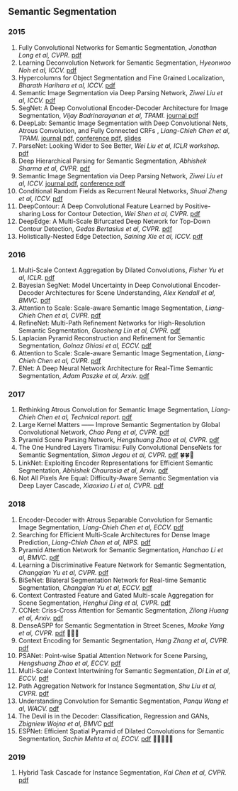 ## Semantic Segmentation

### 2015
1. Fully Convolutional Networks for Semantic Segmentation, *Jonathan Long et al, CVPR.* [pdf](https://people.eecs.berkeley.edu/~jonlong/long_shelhamer_fcn.pdf)
2. Learning Deconvolution Network for Semantic Segmentation, *Hyeonwoo Noh et al, ICCV.* [pdf](https://people.eecs.berkeley.edu/~jonlong/long_shelhamer_fcn.pdf)
3. Hypercolumns for Object Segmentation and Fine Grained Localization, *Bharath Harihara et al, ICCV.* [pdf](https://www.cv-foundation.org/openaccess/content_cvpr_2015/papers/Hariharan_Hypercolumns_for_Object_2015_CVPR_paper.pdf)
4. Semantic Image Segmentation via Deep Parsing Network, *Ziwei Liu et al, ICCV.* [pdf](https://www.cv-foundation.org/openaccess/content_iccv_2015/papers/Liu_Semantic_Image_Segmentation_ICCV_2015_paper.pdf)
5. SegNet: A Deep Convolutional Encoder-Decoder Architecture for Image Segmentation, *Vijay Badrinarayanan et al, TPAMI.* [journal pdf](https://ieeexplore.ieee.org/stamp/stamp.jsp?tp=&arnumber=7803544)
6. DeepLab: Semantic Image Segmentation with Deep Convolutional Nets, Atrous Convolution, and Fully Connected CRFs , *Liang-Chieh Chen et al, TPAMI.* [journal pdf](https://arxiv.org/pdf/1606.00915.pdf), [conference pdf](https://arxiv.org/pdf/1412.7062.pdf), [slides](http://www.cs.jhu.edu/~ayuille/courses/Stat271-Fall15/ACFrOgDuAYV_m-r3w03VUrSyxI_LUuKsARgO1_3oFZ1ZoGCRfzTcd7hwy2uam1U9e3dQFAFiATizZ6IGoH2jEzla4FsqFEmNhs39CBfYNl4HrEwW9bmEbi8AwfpmioE=_print=true.pdf)
7. ParseNet: Looking Wider to See Better, *Wei Liu et al, ICLR workshop.* [pdf](http://www.cs.unc.edu/~wliu/papers/parsenet.pdf)
8. Deep Hierarchical Parsing for Semantic Segmentation, *Abhishek Sharma et al, CVPR.* [pdf](https://www.cv-foundation.org/openaccess/content_cvpr_2015/papers/Sharma_Deep_Hierarchical_Parsing_2015_CVPR_paper.pdf)
9. Semantic Image Segmentation via Deep Parsing Network, *Ziwei Liu et al, ICCV.* [journal pdf](https://arxiv.org/pdf/1606.07230.pdf), [conference pdf](https://www.cv-foundation.org/openaccess/content_iccv_2015/papers/Liu_Semantic_Image_Segmentation_ICCV_2015_paper.pdf)
10. Conditional Random Fields as Recurrent Neural Networks, *Shuai Zheng et al, ICCV.* [pdf](https://www.robots.ox.ac.uk/~szheng/papers/CRFasRNN.pdf)
11. DeepContour: A Deep Convolutional Feature Learned by Positive-sharing Loss for Contour Detection, *Wei Shen et al, CVPR.* [pdf](https://www.cv-foundation.org/openaccess/content_cvpr_2015/papers/Shen_DeepContour_A_Deep_2015_CVPR_paper.pdf)
12. DeepEdge: A Multi-Scale Bifurcated Deep Network for Top-Down Contour Detection, *Gedas Bertasius et al, CVPR.* [pdf](https://arxiv.org/pdf/1412.1123.pdf)
13. Holistically-Nested Edge Detection, *Saining Xie et al, ICCV.* [pdf](https://arxiv.org/pdf/1504.06375.pdf)

### 2016
1. Multi-Scale Context Aggregation by Dilated Convolutions, *Fisher Yu et al, ICLR.* [pdf](http://vladlen.info/papers/dilated-convolutions.pdf)
2. Bayesian SegNet: Model Uncertainty in Deep Convolutional Encoder-Decoder Architectures for Scene Understanding, *Alex Kendall et al, BMVC.* [pdf](https://arxiv.org/pdf/1511.02680.pdf)
3. Attention to Scale: Scale-aware Semantic Image Segmentation, *Liang-Chieh Chen et al, CVPR.* [pdf](https://arxiv.org/pdf/1511.03339.pdf)
4. RefineNet: Multi-Path Refinement Networks for High-Resolution Semantic Segmentation, *Guosheng Lin et al, CVPR.* [pdf](https://arxiv.org/pdf/1611.06612.pdf)
5. Laplacian Pyramid Reconstruction and Refinement for Semantic Segmentation, *Golnaz Ghiasi et al, ECCV.* [pdf](https://arxiv.org/pdf/1605.02264.pdf)
6. Attention to Scale: Scale-aware Semantic Image Segmentation, *Liang-Chieh Chen et al, CVPR.* [pdf](https://arxiv.org/pdf/1511.03339.pdf)
7. ENet: A Deep Neural Network Architecture for Real-Time Semantic Segmentation, *Adam Paszke et al, Arxiv.* [pdf](https://arxiv.org/pdf/1606.02147.pdf)

### 2017
1. Rethinking Atrous Convolution for Semantic Image Segmentation, *Liang-Chieh Chen et al, Technical report.* [pdf](https://arxiv.org/pdf/1706.05587.pdf)
2. Large Kernel Matters —— Improve Semantic Segmentation by Global Convolutional Network, *Chao Peng et al, CVPR.* [pdf](https://arxiv.org/pdf/1703.02719.pdf)
3. Pyramid Scene Parsing Network, *Hengshuang Zhao et al, CVPR.* [pdf](https://arxiv.org/pdf/1612.01105.pdf)
4. The One Hundred Layers Tiramisu: Fully Convolutional DenseNets for Semantic Segmentation, *Simon Jegou et al, CVPR.* [pdf](https://arxiv.org/pdf/1611.09326.pdf) &#x1F340;&#x1F340;&#x1F349;
5. LinkNet: Exploiting Encoder Representations for Efficient Semantic Segmentation, *Abhishek Chaurasia et al, Arxiv.* [pdf](https://arxiv.org/pdf/1707.03718.pdf)
1. Not All Pixels Are Equal: Difficulty-Aware Semantic Segmentation via Deep Layer Cascade, *Xiaoxiao Li et al, CVPR.* [pdf](https://arxiv.org/pdf/1704.01344.pdf)

### 2018
1. Encoder-Decoder with Atrous Separable Convolution for Semantic Image Segmentation, *Liang-Chieh Chen et al, ECCV.* [pdf](https://arxiv.org/pdf/1802.02611.pdf)
2. Searching for Efficient Multi-Scale Architectures for Dense Image Prediction, *Liang-Chieh Chen et al, NIPS.* [pdf](https://arxiv.org/pdf/1809.04184.pdf)
3. Pyramid Attention Network for Semantic Segmentation, *Hanchao Li et al, BMVC.* [pdf](https://arxiv.org/pdf/1805.10180.pdf)
4. Learning a Discriminative Feature Network for Semantic Segmentation, *Changqian Yu et al, CVPR.* [pdf](https://arxiv.org/pdf/1804.09337.pdf)
5. BiSeNet: Bilateral Segmentation Network for Real-time Semantic Segmentation, *Changqian Yu et al, ECCV.* [pdf](https://arxiv.org/pdf/1808.00897.pdf)
6. Context Contrasted Feature and Gated Multi-scale Aggregation for Scene Segmentation, *Henghui Ding et al, CVPR.* [pdf](http://openaccess.thecvf.com/content_cvpr_2018/papers/Ding_Context_Contrasted_Feature_CVPR_2018_paper.pdf)
7. CCNet: Criss-Cross Attention for Semantic Segmentation, *Zilong Huang et al, Arxiv.* [pdf](https://arxiv.org/pdf/1811.11721.pdf)
8. DenseASPP for Semantic Segmentation in Street Scenes, *Maoke Yang et al, CVPR.* [pdf](http://openaccess.thecvf.com/content_cvpr_2018/papers/Yang_DenseASPP_for_Semantic_CVPR_2018_paper.pdf) &#x1F352;&#x1F352;&#x1F367;
9. Context Encoding for Semantic Segmentation, *Hang Zhang et al, CVPR.* [pdf](http://openaccess.thecvf.com/content_cvpr_2018/papers/Zhang_Context_Encoding_for_CVPR_2018_paper.pdf)
10. PSANet: Point-wise Spatial Attention Network for Scene Parsing, *Hengshuang Zhao et al, ECCV.* [pdf](https://hszhao.github.io/papers/eccv18_psanet.pdf)
11. Multi-Scale Context Intertwining for Semantic Segmentation, *Di Lin et al, ECCV.* [pdf](http://openaccess.thecvf.com/content_ECCV_2018/papers/Di_Lin_Multi-Scale_Context_Intertwining_ECCV_2018_paper.pdf)
12. Path Aggregation Network for Instance Segmentation, *Shu Liu et al, CVPR.* [pdf](https://arxiv.org/pdf/1803.01534.pdf)
13. Understanding Convolution for Semantic Segmentation, *Panqu Wang et al, WACV.* [pdf](https://arxiv.org/pdf/1702.08502.pdf)
14. The Devil is in the Decoder: Classification, Regression and GANs, *Zbigniew Wojna et al, BMVC* [pdf](https://arxiv.org/pdf/1707.05847.pdf)
1. ESPNet: Efficient Spatial Pyramid of Dilated Convolutions for Semantic Segmentation, *Sachin Mehta et al, ECCV.* [pdf](https://arxiv.org/pdf/1803.06815.pdf) &#x1F680;&#x1F680;&#x1F680;&#x23F0;&#x23F0;
### 2019
1. Hybrid Task Cascade for Instance Segmentation, *Kai Chen et al, CVPR.* [pdf](https://arxiv.org/pdf/1901.07518.pdf)

